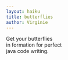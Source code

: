 ```yaml
---
layout: haiku
title: butterflies
author: Virginie
---
```


Get your butterflies<br>
in formation for perfect<br>
java code writing.<br>